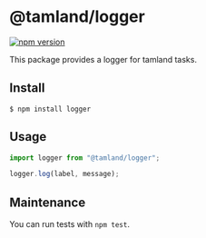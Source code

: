 # @tamland/logger

[![npm version](https://badge.fury.io/js/%40tamland%2Flogger.svg)](https://badge.fury.io/js/%40tamland%2Flogger)

This package provides a logger for tamland tasks.

## Install

```
$ npm install logger
```
## Usage

```js
import logger from "@tamland/logger";

logger.log(label, message);

```

## Maintenance

You can run tests with `npm test`.
